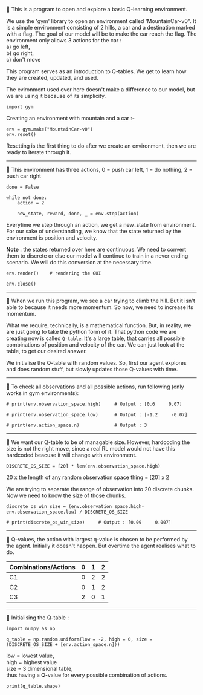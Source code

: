 💢 This is a program to open and explore a basic Q-learning environment.

We use the 'gym' library to open an environment called 'MountainCar-v0". It is
a simple environment consisting of 2 hills, a car and a destination marked with a
flag. The goal of our model will be to make the car reach the flag. The environment
only allows 3 actions for the car : <br>
a) go left, <br>
b) go right, <br>
c) don't move

This program serves as an introduction to Q-tables. We get to learn how they are created, updated, and used.

The evironment used over here doesn't make a difference to our model, but we are using
it because of its simplicity.

    import gym

Creating an environment with mountain and a car :-

    env = gym.make("MountainCar-v0")
    env.reset()     

Resetting is the first thing to do after we create an environment, then we are ready to iterate through it.

***
💢 This environment has three actions, 0 = push car left, 1 = do nothing, 2 = push car right

    done = False

    while not done:
        action = 2

        new_state, reward, done, _ = env.step(action)
        
Everytime we step through an action, we get a new_state from environment.
For our sake of understanding, we know that the state returned by the 
environment is position and velocity.<br>

**Note** : the states returned over here are continuous. We need to convert them
to discrete or else our model will continue to train in a never ending scenario.
We will do this conversion at the necessary time.
    
    env.render()    # rendering the GUI

    env.close()

***
💢 When we run this program, we see a car trying to climb the hill. But it isn't able to because it needs more momentum.
So now, we need to increase its momentum.

What we require, technically, is a mathematical function. But, in reality, we are just going to take the python form of it.
That python code we are creating now is called `Q-table`. It's a large table, that carries all possible combinations of
position and velocity of the car. We can just look at the table, to get our desired answer.

We initialise the Q-table with random values. So, first our agent explores and does random stuff, but slowly updates those
Q-values with time.

***
💢 To check all observations and all possible actions, run following (only works in gym environments):

    # print(env.observation_space.high)     # Output : [0.6     0.07]

    # print(env.observation_space.low)      # Output : [-1.2     -0.07]

    # print(env.action_space.n)             # Output : 3

***
💢 We want our Q-table to be of managable size. However, hardcoding the size is not the right move, since a real
RL model would not have this hardcoded beacuse it will change with environment.

    DISCRETE_OS_SIZE = [20] * len(env.observation_space.high) 

20 x the length of any random observation space thing = [20] x 2

We are trying to separate the range of observation into 20 discrete chunks. Now we need to know the size of
those chunks.

    discrete_os_win_size = (env.observation_space.high-env.observation_space.low) / DISCRETE_OS_SIZE

    # print(discrete_os_win_size)     # Output : [0.09     0.007]

***
💢 Q-values, the action with largest q-value is chosen to be performed by the agent. Initially it doesn't happen. But overtime the agent realises what to do.

|Combinations/Actions|  0  |  1  |  2  |
|--------------------|-----|-----|-----|
|        C1          |  0  |  2  |  2  |                                                         
|        C2          |  0  |  1  |  2  |                  
|        C3          |  2  |  0  |  1  |
     
***
💢 Initialising the Q-table :

    import numpy as np
    
    q_table = np.random.uniform(low = -2, high = 0, size = (DISCRETE_OS_SIZE + [env.action_space.n]))   
    
low = lowest value, <br>
high = highest value<br>
size = 3 dimensional table, <br>
thus having a Q-value for every possible combination of actions.
    
    print(q_table.shape)
